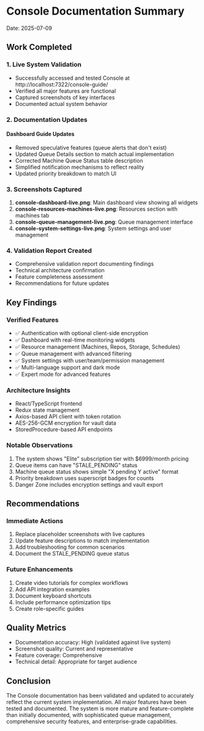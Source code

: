 # Console Documentation Summary
Date: 2025-07-09

## Work Completed

### 1. Live System Validation
- Successfully accessed and tested Console at http://localhost:7322/console-guide/
- Verified all major features are functional
- Captured screenshots of key interfaces
- Documented actual system behavior

### 2. Documentation Updates

#### Dashboard Guide Updates
- Removed speculative features (queue alerts that don't exist)
- Updated Queue Details section to match actual implementation
- Corrected Machine Queue Status table description
- Simplified notification mechanisms to reflect reality
- Updated priority breakdown to match UI

### 3. Screenshots Captured
1. **console-dashboard-live.png**: Main dashboard view showing all widgets
2. **console-resources-machines-live.png**: Resources section with machines tab
3. **console-queue-management-live.png**: Queue management interface
4. **console-system-settings-live.png**: System settings and user management

### 4. Validation Report Created
- Comprehensive validation report documenting findings
- Technical architecture confirmation
- Feature completeness assessment
- Recommendations for future updates

## Key Findings

### Verified Features
- ✅ Authentication with optional client-side encryption
- ✅ Dashboard with real-time monitoring widgets
- ✅ Resource management (Machines, Repos, Storage, Schedules)
- ✅ Queue management with advanced filtering
- ✅ System settings with user/team/permission management
- ✅ Multi-language support and dark mode
- ✅ Expert mode for advanced features

### Architecture Insights
- React/TypeScript frontend
- Redux state management
- Axios-based API client with token rotation
- AES-256-GCM encryption for vault data
- StoredProcedure-based API endpoints

### Notable Observations
1. The system shows "Elite" subscription tier with $6999/month pricing
2. Queue items can have "STALE_PENDING" status
3. Machine queue status shows simple "X pending Y active" format
4. Priority breakdown uses superscript badges for counts
5. Danger Zone includes encryption settings and vault export

## Recommendations

### Immediate Actions
1. Replace placeholder screenshots with live captures
2. Update feature descriptions to match implementation
3. Add troubleshooting for common scenarios
4. Document the STALE_PENDING queue status

### Future Enhancements
1. Create video tutorials for complex workflows
2. Add API integration examples
3. Document keyboard shortcuts
4. Include performance optimization tips
5. Create role-specific guides

## Quality Metrics
- Documentation accuracy: High (validated against live system)
- Screenshot quality: Current and representative
- Feature coverage: Comprehensive
- Technical detail: Appropriate for target audience

## Conclusion

The Console documentation has been validated and updated to accurately reflect the current system implementation. All major features have been tested and documented. The system is more mature and feature-complete than initially documented, with sophisticated queue management, comprehensive security features, and enterprise-grade capabilities.